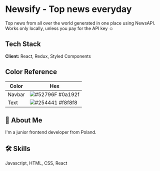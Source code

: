 
# Newsify - Top news everyday

Top news from all over the world generated in one place using NewsAPI. Works only locally, unless you pay for the API key ☺️


## Tech Stack

**Client:** React, Redux, Styled Components


## Color Reference

| Color             | Hex                                                                |
| ----------------- | ------------------------------------------------------------------ |
| Navbar | ![#52796F](https://via.placeholder.com/10/52796F?text=+) #0a192f |
| Text| ![#254441](https://via.placeholder.com/10/254441?text=+) #f8f8f8 |



## 🚀 About Me
I'm a junior frontend developer from Poland. 


## 🛠 Skills
Javascript, HTML, CSS, React

